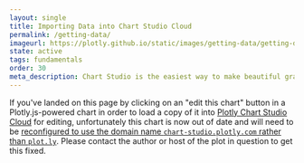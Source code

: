 ```yaml
---
layout: single
title: Importing Data into Chart Studio Cloud
permalink: /getting-data/
imageurl: https://plotly.github.io/static/images/getting-data/getting-data-ice-cream-production.png
state: active
tags: fundamentals
order: 30
meta_description: Chart Studio is the easiest way to make beautiful graphs online and for free.
---
```


If you've landed on this page by clicking on an "edit this chart" button in a Plotly.js-powered chart in order to load a copy of it into [Plotly Chart Studio Cloud](https://chart-studio.plotly.com/create) for editing, unfortunately this chart is now out of date and will need to be [reconfigured to use the domain name `chart-studio.plotly.com` rather than `plot.ly`](https://plotly.com/javascript/configuration-options/#display-the-edit-chart-link). Please contact the author or host of the plot in question to get this fixed.
